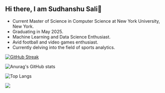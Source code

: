 ## Hi there, I am Sudhanshu Sali👋

- Current Master of Science in Computer Science at New York University, New York.
- Graduating in May 2025.
- Machine Learning and Data Science Enthusiast.
- Avid football and video games enthusiast.
- Currently delving into the field of sports analytics.
  
[![GitHub Streak](https://streak-stats.demolab.com/?user=sudsali)](https://git.io/streak-stats)

![Anurag's GitHub stats](https://github-readme-stats.vercel.app/api?username=sudsali&show_icons=true&theme=prussian)

![Top Langs](https://github-readme-stats.vercel.app/api/top-langs/?username=sudsali&size_weight=0.5&count_weight=0.5&layout=compact)

![](https://komarev.com/ghpvc/?username=sudsali)
